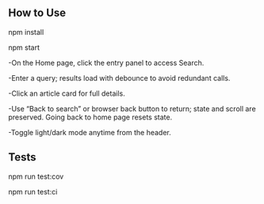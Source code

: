 ## How to Use 

npm install

npm start

-On the Home page, click the entry panel to access Search.

-Enter a query; results load with debounce to avoid redundant calls.

-Click an article card for full details.

-Use “Back to search” or browser back button to return; state and scroll are preserved. Going back to home page resets state.

-Toggle light/dark mode anytime from the header.


## Tests

npm run test:cov

npm run test:ci
